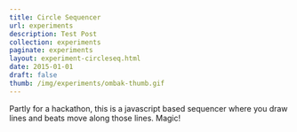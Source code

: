 ```yaml
---
title: Circle Sequencer
url: experiments
description: Test Post
collection: experiments
paginate: experiments
layout: experiment-circleseq.html
date: 2015-01-01
draft: false
thumb: /img/experiments/ombak-thumb.gif
---
```

Partly for a hackathon, this is a javascript based sequencer where you draw lines and beats move along those lines. Magic!

<!-- Code is on [GitHub](https://github.com/NiallNiall/dragon-browser) -->